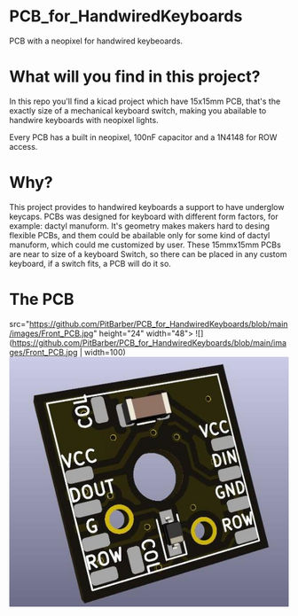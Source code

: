 # PCB_for_HandwiredKeyboards
PCB with a neopixel for handwired keybeoards.

# What will you find in this project?
In this repo you'll find a kicad project which have 15x15mm PCB, that's the exactly size of a mechanical keyboard switch, making you abailable to handwire keyboards with neopixel lights.

Every PCB has a built in neopixel, 100nF capacitor and a 1N4148 for ROW access.

# Why?

This project provides to handwired keyboards a support to have underglow keycaps.
PCBs was designed for keyboard with different form factors, for example: dactyl manuform. It's geometry makes makers hard to desing flexible PCBs, and them could be abailable only for some kind of dactyl manuform, which could me customized by user.
These 15mmx15mm PCBs are near to size of a keyboard Switch, so there can be placed in any custom keyboard, if a switch fits, a PCB will do it so.

# The PCB 

src="https://github.com/PitBarber/PCB_for_HandwiredKeyboards/blob/main/images/Front_PCB.jpg" height="24" width="48">
![](https://github.com/PitBarber/PCB_for_HandwiredKeyboards/blob/main/images/Front_PCB.jpg | width=100) 
![Back](https://github.com/PitBarber/PCB_for_HandwiredKeyboards/blob/main/images/Back_PCB.jpg)
